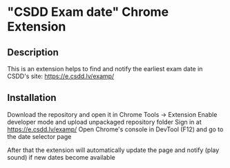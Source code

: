 # "CSDD Exam date" Chrome Extension

## Description
This is an extension helps to find and notify the earliest exam date in CSDD's site: https://e.csdd.lv/examp/

## Installation

Download the repository and open it in Chrome Tools -> Extension
Enable developer mode and upload unpackaged repository folder
Sign in at https://e.csdd.lv/examp/
Open Chrome's console in DevTool (F12) and go to the date selector page

After that the extension will automatically update the page and notify (play sound) if new dates become available

